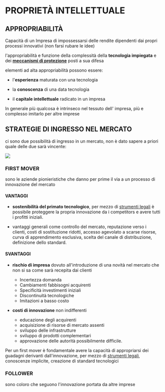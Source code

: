 # PROPRIETÀ INTELLETTUALE

## APPROPRIABILITÀ

Capacità di un Impresa di impossessarsi delle rendite dipendenti dai propri processi innovativi (non farsi rubare le idee)

l'appropriabilità e funzione della complessità della **tecnologia impiegata** e dei **[meccanismi di protezione](STRUMENTI%20DI%20PROPRIETÀ%20INTELLETTUALE.md)** posti a sua difesa 

elementi ad alta appropriabilità possono essere:

- l'**esperienza** maturata con una tecnologia

- la **conoscenza** di una data tecnologia

- il **capitale intellettuale** radicato in un impresa 

In generale più qualcosa è intrinseco nel tessuto dell' impresa, più e complesso imitarlo per altre imprese

## STRATEGIE DI INGRESSO NEL MERCATO

ci sono due possibilità di ingresso in un mercato, non è dato sapere a priori quale delle due sarà vincente:

![](gip/Pasted%20image%2020231216152425.png)

### FIRST MOVER

sono le aziende pionieristiche che danno per prime il via a un processo di innovazione del mercato

#### VANTAGGI

- **sostenibilità del primato tecnologico**, per mezzo di [strumenti legali](STRUMENTI%20DI%20PROPRIETÀ%20INTELLETTUALE.md) è possibile proteggere la propria innovazione da i competitors e avere tutti i profitti iniziali.

- vantaggi generali come controllo del mercato, reputazione verso i clienti, costi di sostituzione ridotti, accesso agevolato a scarse risorse, curva di apprendimento esclusiva, scelta del canale di distribuzione, definizione dello standard.

#### SVANTAGGI

- **rischio di impresa** dovuto all'introduzione di una novità nel mercato che non si sa come sarà recepita dai clienti
	- Incertezza domanda 
	- Cambiamenti fabbisogni acquirenti 
	- Specificità investimenti iniziali 
	- Discontinuità tecnologiche 
	- Imitazioni a basso costo

- **costi di innovazione** non indifferenti
	- educazione degli acquirenti
	- acquisizione di risorse di mercato assenti
	- sviluppo delle infrastrutture
	- sviluppo di prodotti complementari
	- approvazione delle autorità possibilmente difficile.

Per un first mover è fondamentale avere la capacità di appropriarsi dei guadagni derivanti dall'innovazione, per mezzo di [strumenti legali](STRUMENTI%20DI%20PROPRIETÀ%20INTELLETTUALE.md), conoscenze implicite, creazione di standard tecnologici

### FOLLOWER

sono coloro che seguono l'innovazione portata da altre imprese
